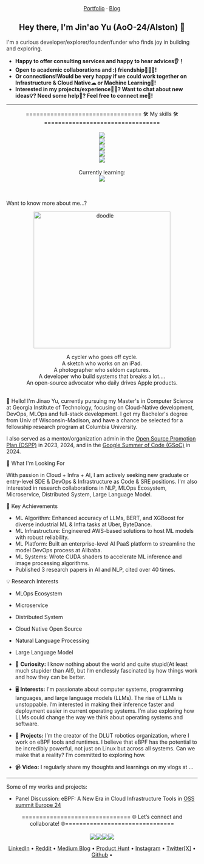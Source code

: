 
<div align= "center">
<a href="https://aoo-24.github.io/portfolio/">Portfolio</a>
 · <a href="https://aoo-24.github.io/">Blog</a>
</div>


<h2 align="center">Hey there, I'm Jin'ao Yu (AoO-24/Alston) 👋</h2>

I'm a curious developer/explorer/founder/funder who finds joy in building and exploring. 

- **Happy to offer consulting services and happy to hear advices👂！**
- **Open to academic collaborations and :) friendship🧑‍🤝‍🧑!**
- **Or connections!Would be very happy if we could work together on Infrastructure & Cloud Native☁ or Machine Learning🤖!** 
- **Interested in my projects/experience🧑‍💼? Want to chat about new ideas💡? Need some help🤝? Feel free to connect me🔗!**

---

<div align="center">
    ================================= 🛠️ My skills 🛠️ =================================

 </h4>
    <br>
    <br>
    <div>
        <img src="https://skillicons.dev/icons?i=go,py,ts,java" />
    </div>
    <div>
        <img src="https://skillicons.dev/icons?i=fastapi,nodejs,graphql,kafka,postman" />
    </div>
    <div>
        <img src="https://skillicons.dev/icons?i=html,css,js,react,redux,deno,figma" />
    </div>
    <div>
        <img src="https://skillicons.dev/icons?i=postgres,sqlite,redis " />
    </div>
    <div>
        <img src="https://skillicons.dev/icons?i=aws,linux,docker,kubernetes,git,gitlab,terraform,ansible,nginx" />
    </div>
    <div>
        <br>
        </b>Currently learning:
        <br>
        <be>
        <img src="https://skillicons.dev/icons?i=jenkins,githubactions,linux,redhat,cassandra,mongodb,dynamodb,rabbitmq,rust,kotlin,nestjs,deno,solidity,azure,gcp" />
    </div>
</div>
<br>
<br>


Want to know more about me...?

<div align="center">
<img src="https://github.com/AoO-24/AoO-24/blob/main/doodle.gif" alt="doodle" width="360" height="360">
</div>

<p align="center">
A cycler who goes off cycle.<br/>
A sketch who works on an iPad.<br/>
A photographer who seldom captures.<br/>
A developer who build systems that breaks a lot....<br/>
An open-source advocator who daily drives Apple products.<br/>
<br/>
</p>

👋 Hello! I'm Jinao Yu, currently pursuing my Master's in Computer Science at Georgia Institute of Technology, focusing on Cloud-Native development, DevOps, MLOps and full-stack development. I got my Bachelor's degree from Univ of Wisconsin-Madison, and have a chance be selected for a fellowship research program at Columbia University. 

I also served as a mentor/organization admin in the [Open Source Promotion Plan (OSPP)](https://summer-ospp.ac.cn/) in 2023, 2024, and in the [Google Summer of Code (GSoC)](https://summerofcode.withgoogle.com/) in 2024.

🎯 What I'm Looking For

With passion in Cloud + Infra + AI, I am actively seeking new graduate or entry-level SDE & DevOps & Infrastructure as Code & SRE positions. I'm also interested in research collaborations in NLP, MLOps Ecosystem, Microservice, Distributed System, Large Language Model.

🌟 Key Achievements
- ML Algorithm: Enhanced accuracy of LLMs, BERT, and XGBoost for diverse industrial ML & Infra tasks at Uber, ByteDance.
- ML Infrastructure: Engineered AWS-based solutions to host ML models with robust reliability.
- ML Platform: Built an enterprise-level AI PaaS platform to streamline the model DevOps process at Alibaba.
- ML Systems: Wrote CUDA shaders to accelerate ML inference and image processing algorithms.
- Published 3 research papers in AI and NLP, cited over 40 times.

💡 Research Interests
- MLOps Ecosystem
- Microservice
- Distributed System
- Cloud Native Open Source
- Natural Language Processing
- Large Language Model 
  

- 🚀 **Curiosity:** I know nothing about the world and quite stupid(At least much stupider than AI!), but I’m endlessly fascinated by how things work and how they can be better.
- 🖥 **Interests:** I'm passionate about computer systems, programming languages, and large language models (LLMs). The rise of LLMs is unstoppable. I’m interested in making their inference faster and deployment easier in current operating systems. I’m also exploring how LLMs could change the way we think about operating systems and software.
- 🌟 **Projects:** I’m the creator of the DLUT robotics organization, where I work on eBPF tools and runtimes. I believe that eBPF has the potential to be incredibly powerful, not just on Linux but across all systems. Can we make that a reality? I’m committed to exploring how.
- 📹 **Video:** I regularly share my thoughts and learnings on my vlogs at ...
---

Some of my works and projects:

- Panel Discussion: eBPF: A New Era in Cloud Infrastructure Tools in [OSS summit Europe 24](https://sched.co/1ej2B@sched)

<div align="center">
      =============================== 🌐 Let’s connect and collaborate! 🌐===============================

</h4>
<br>
<br>
<div style="display: flex; justify-content: center; align-items: center;">
    <a href="https://www.linkedin.com/in/alstonyu/">
        <img src="https://skillicons.dev/icons?i=linkedin" />
    </a>
    <a href="https://www.instagram.com/jayy_yuu/">
        <img src="https://skillicons.dev/icons?i=instagram" />
    </a>
    <a href="https://www.instagram.com/jayy_yuu/">
        <img src="https://skillicons.dev/icons?i=twitter" />
    </a>    
    <a href="https://github.com/AoO-24">
        <img src="https://skillicons.dev/icons?i=github" />
    </a>
</div>



<p align="center">
  <a href="https://www.linkedin.com/in/alstonyu/">LinkedIn</a> • 
  <a href="https://www.reddit.com/user/yunwei123">Reddit</a> • 
  <a href="https://medium.com/@yunwei356">Medium Blog</a> • 
  <a href="https://www.producthunt.com/@yunwei_123">Product Hunt</a> • 
  <a href="https://www.instagram.com/jayy_yuu/">Instagram</a> • 
  <a href="https://twitter.com/yunwei37">Twitter[X]</a> • 
  <a href="https://github.com/AoO-24">Github</a> • 
</p>






<!--
    This is a multi-line comment. Comment for future use
-->

<!--
    You can write as many lines as you want here.
    The browser will not display any of this text.
<a href="https://github.com/AoO-24">
  <img align="center" width="49%" src="https://github-readme-stats.vercel.app/api?username=AoO-24&theme=tokyonight&hide_border=true&show_icons=true&hide_title=true" />
</a>

-->

<!--
### My Stats

<div align="center">

[<img src="https://github-readme-stats.vercel.app/api?username=AoO-24&theme=tokyonight&hide_border=true&show_icons=true&hide_title=true" />](https://github.com/anuraghazra/github-readme-stats)
[<img src="https://github-readme-stats.vercel.app/api/top-langs/?username=AoO-24&size_weight=0.5&count_weight=0.5" />]  


</div>
<!--
**Clifong/Clifong** is a ✨ _special_ ✨ repository because its `README.md` (this file) appears on your GitHub profile.

Here are some ideas to get you started:

- 🔭 I’m currently working on ...
- 🌱 I’m currently learning ...
- 👯 I’m looking to collaborate on ...
- 🤔 I’m looking for help with ...
- 💬 Ask me about ...
- 📫 How to reach me: ...
- 😄 Pronouns: ...
- ⚡ Fun fact: ...
-->
